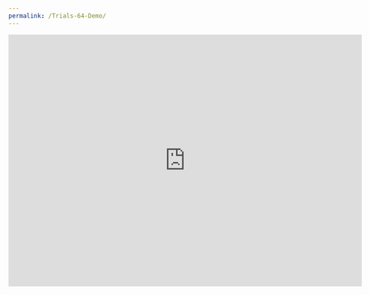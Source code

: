 ```yaml
---
permalink: /Trials-64-Demo/
---
```


<iframe src="https://banrescoding.github.io/Portfolio/Demos/Trials64Web/" name="Trials 64" style="height:500px;width:700px;border:none;" title="Trials 64"></iframe>
